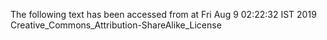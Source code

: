 The following text has been accessed from at Fri Aug 9 02:22:32 IST 2019
Creative_Commons_Attribution-ShareAlike_License
